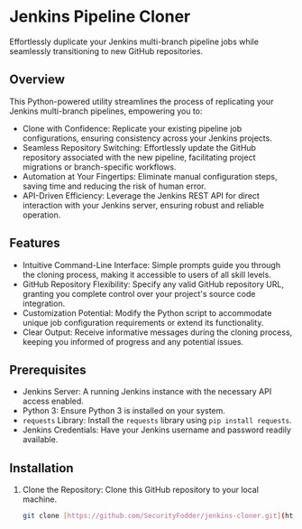 # Jenkins Pipeline Cloner

Effortlessly duplicate your Jenkins multi-branch pipeline jobs while seamlessly transitioning to new GitHub repositories.

## Overview

This Python-powered utility streamlines the process of replicating your Jenkins multi-branch pipelines, empowering you to:

* Clone with Confidence: Replicate your existing pipeline job configurations, ensuring consistency across your Jenkins projects.
* Seamless Repository Switching: Effortlessly update the GitHub repository associated with the new pipeline, facilitating project migrations or branch-specific workflows.
* Automation at Your Fingertips: Eliminate manual configuration steps, saving time and reducing the risk of human error.
* API-Driven Efficiency: Leverage the Jenkins REST API for direct interaction with your Jenkins server, ensuring robust and reliable operation.

## Features

* Intuitive Command-Line Interface: Simple prompts guide you through the cloning process, making it accessible to users of all skill levels.
* GitHub Repository Flexibility: Specify any valid GitHub repository URL, granting you complete control over your project's source code integration.
* Customization Potential: Modify the Python script to accommodate unique job configuration requirements or extend its functionality.
* Clear Output: Receive informative messages during the cloning process, keeping you informed of progress and any potential issues.

## Prerequisites

* Jenkins Server: A running Jenkins instance with the necessary API access enabled.
* Python 3: Ensure Python 3 is installed on your system.
* `requests` Library: Install the `requests` library using `pip install requests`.
* Jenkins Credentials: Have your Jenkins username and password readily available.

## Installation

1. Clone the Repository: Clone this GitHub repository to your local machine.

   ```bash
   git clone [https://github.com/SecurityFodder/jenkins-cloner.git](https://github.com/SecurityFodder/jenkins-cloner.git)
